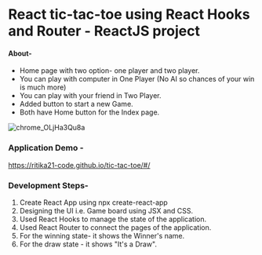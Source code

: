 # React tic-tac-toe using React Hooks and Router - ReactJS project

#### About-
- Home page with two option- one player and two player.
- You can play with computer in One Player (No AI so chances of your win is much more)
- You can play with your friend in Two Player.
- Added button to start a new Game.
- Both have Home button for the Index page.


![chrome_OLjHa3Qu8a](https://user-images.githubusercontent.com/83175713/184535239-57a3d0a3-3e0a-4c2a-981d-1f633327e9a8.gif)

### Application Demo -

https://ritika21-code.github.io/tic-tac-toe/#/

### Development Steps-
 1. Create React App using npx create-react-app
 2. Designing the UI i.e. Game board using JSX and CSS.
 3. Used React Hooks to manage the state of the application.
 4. Used React Router to connect the pages of the application.
 5. For the winning state- it shows the Winner's name.
 6. For the draw state - it shows "It's a Draw".
